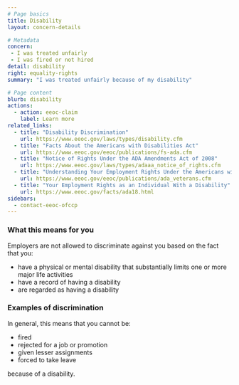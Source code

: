 ```yaml
---
# Page basics
title: Disability
layout: concern-details

# Metadata
concern:
 - I was treated unfairly
 - I was fired or not hired
detail: disability
right: equality-rights
summary: "I was treated unfairly because of my disability"

# Page content
blurb: disability
actions:
  - action: eeoc-claim
    label: Learn more
related_links:
  - title: "Disability Discrimination"
    url: https://www.eeoc.gov/laws/types/disability.cfm
  - title: "Facts About the Americans with Disabilities Act"
    url: https://www.eeoc.gov/eeoc/publications/fs-ada.cfm
  - title: "Notice of Rights Under the ADA Amendments Act of 2008"
    url: https://www.eeoc.gov/laws/types/adaaa_notice_of_rights.cfm
  - title: "Understanding Your Employment Rights Under the Americans with Disabilities Act: A Guide for Veterans"
    url: https://www.eeoc.gov/eeoc/publications/ada_veterans.cfm
  - title: "Your Employment Rights as an Individual With a Disability"
    url: https://www.eeoc.gov/facts/ada18.html
sidebars:
  - contact-eeoc-ofccp
---
```


### What this means for you

Employers are not allowed to discriminate against you based on the fact that you:

- have a physical or mental disability that substantially limits one or more major life activities
- have a record of having a disability
- are regarded as having a disability

### Examples of discrimination

In general, this means that you cannot be:

- fired
- rejected for a job or promotion
- given lesser assignments
- forced to take leave

because of a disability.
